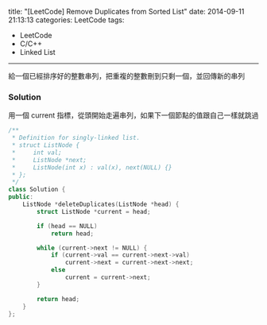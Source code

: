 title: "[LeetCode] Remove Duplicates from Sorted List"
date: 2014-09-11 21:13:13
categories: LeetCode
tags:
- LeetCode
- C/C++
- Linked List
---
給一個已經排序好的整數串列，把重複的整數刪到只剩一個，並回傳新的串列

<!-- more -->

### Solution

用一個 current 指標，從頭開始走遍串列，如果下一個節點的值跟自己一樣就跳過

``` c++
/**
 * Definition for singly-linked list.
 * struct ListNode {
 *     int val;
 *     ListNode *next;
 *     ListNode(int x) : val(x), next(NULL) {}
 * };
 */
class Solution {
public:
    ListNode *deleteDuplicates(ListNode *head) {
        struct ListNode *current = head;

        if (head == NULL)
            return head;

        while (current->next != NULL) {
            if (current->val == current->next->val)
                current->next = current->next->next;
            else
                current = current->next;
        }

        return head;
    }
};
```
